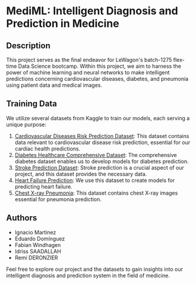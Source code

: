 # MediML: Intelligent Diagnosis and Prediction in Medicine

## Description
This project serves as the final endeavor for LeWagon's batch-1275 flex-time Data Science bootcamp. Within this project, we aim to harness the power of machine learning and neural networks to make intelligent predictions concerning cardiovascular diseases, diabetes, and pneumonia using patient data and medical images.

## Training Data
We utilize several datasets from Kaggle to train our models, each serving a unique purpose:
1. [Cardiovascular Diseases Risk Prediction Dataset](https://www.kaggle.com/datasets/alphiree/cardiovascular-diseases-risk-prediction-dataset): This dataset contains data relevant to cardiovascular disease risk prediction, essential for our cardiac health predictions.
2. [Diabetes Healthcare Comprehensive Dataset](https://www.kaggle.com/datasets/deependraverma13/diabetes-healthcare-comprehensive-dataset): The comprehensive diabetes dataset enables us to develop models for diabetes prediction.
3. [Stroke Prediction Dataset](https://www.kaggle.com/datasets/fedesoriano/stroke-prediction-dataset): Stroke prediction is a crucial aspect of our project, and this dataset provides the necessary data.
4. [Heart Failure Prediction](https://www.kaggle.com/datasets/fedesoriano/heart-failure-prediction): We use this dataset to create models for predicting heart failure.
5. [Chest X-ray Pneumonia](https://www.kaggle.com/datasets/paultimothymooney/chest-xray-pneumonia): This dataset contains chest X-ray images essential for pneumonia prediction.

## Authors
- Ignacio Martinez
- Eduardo Domínguez
- Fabian Windhagen
- Idriss SAADALLAH
- Remi DERONZIER

Feel free to explore our project and the datasets to gain insights into our intelligent diagnosis and prediction system in the field of medicine.
